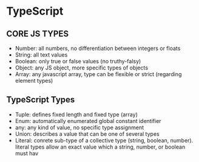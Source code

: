 # TypeScript

## CORE JS TYPES

- Number: all numbers, no differentiation between integers or floats
- String: all text values
- Boolean: only true or false values (no truthy-falsy)
- Object: any JS object, more specific types of objects
- Array: any javascript array, type can be flexible or strict (regarding element types)

## TypeScript Types

- Tuple: defines fixed length and fixed type (array)
- Enum: automatically enumerated global constant identifier
- any: any kind of value, no specific type assignment
- Union: describes a value that can be one of several types
- Literal: conrete sub-type of a collective type (string, boolean, number). literal types allow an exact value which a string, number, or boolean must hav
